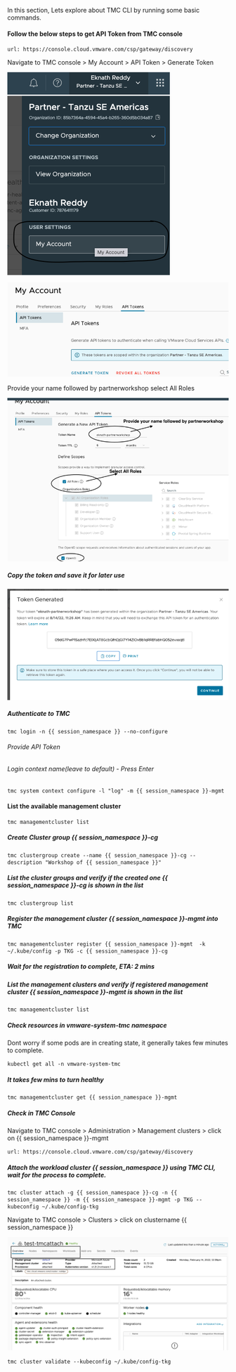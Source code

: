 In this section, Lets explore about TMC CLI by running some basic commands. 

#### Follow the below steps to get API Token from TMC console

```dashboard:open-url
url: https://console.cloud.vmware.com/csp/gateway/discovery
```
Navigate to TMC console > My Account > API Token > Generate Token

![TMC Account page](images/tmc-1.png)

![TMC API Token](images/TMC-2.png)

Provide your name followed by partnerworkshop
select All Roles

![TMC Generate API Token](images/TMC-3.png)

##### Copy the token and save it for later use ####

![TMC Token](images/TMC-4.png)

##### Authenticate to TMC

```execute
tmc login -n {{ session_namespace }} --no-configure
```
###### Provide API Token
###### Login context name(leave to default) - Press Enter

```execute
tmc system context configure -l "log" -m {{ session_namespace }}-mgmt
```

#### List the available management cluster

```execute
tmc managementcluster list
```

##### Create Cluster group {{ session_namespace }}-cg

```execute
tmc clustergroup create --name {{ session_namespace }}-cg --description "Workshop of {{ session_namespace }}"
```

##### List the cluster groups and verify if the created one {{ session_namespace }}-cg  is shown in the list

```execute
tmc clustergroup list
```

##### Register the management cluster {{ session_namespace }}-mgmt into TMC

```execute
tmc managementcluster register {{ session_namespace }}-mgmt  -k ~/.kube/config -p TKG -c {{ session_namespace }}-cg
```

##### Wait for the registration to complete, ETA: 2 mins

##### List the management clusters and verify if registered management cluster {{ session_namespace }}-mgmt is shown in the list

```execute
tmc managementcluster list
```

##### Check resources in vmware-system-tmc namespace
Dont worry if some pods are in creating state, it generally takes few minutes to complete. 

```execute
kubectl get all -n vmware-system-tmc
```

##### It takes few mins to turn healthy

```execute
tmc managementcluster get {{ session_namespace }}-mgmt
```

##### Check in TMC Console

Navigate to TMC console > Administration > Management clusters > click on {{ session_namespace }}-mgmt

```dashboard:open-url
url: https://console.cloud.vmware.com/csp/gateway/discovery
```

##### Attach the workload cluster {{ session_namespace }} using TMC CLI, wait for the process to complete. 

```execute
tmc cluster attach -g {{ session_namespace }}-cg -n {{ session_namespace }} -m {{ session_namespace }}-mgmt -p TKG --kubeconfig ~/.kube/config-tkg
```

Navigate to  TMC console > Clusters > click on clustername {{ session_namespace }}

![TMC Cluster console](images/TMC-5.png)

```execute
tmc cluster validate --kubeconfig ~/.kube/config-tkg
```
